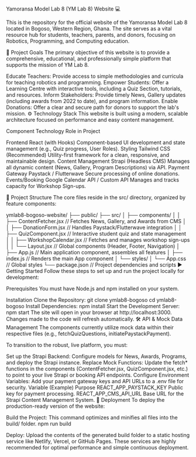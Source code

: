Yamoransa Model Lab 8 (YM Lab 8) Website 💻

This is the repository for the official website of the Yamoransa Model Lab 8 located in Bogoso, Western Region, Ghana. The site serves as a vital resource hub for students, teachers, parents, and donors, focusing on Robotics, Programming, and Computing education.

🚀 Project Goals
The primary objective of this website is to provide a comprehensive, educational, and professionally simple platform that supports the mission of YM Lab 8.

Educate Teachers: Provide access to simple methodologies and curricula for teaching robotics and programming.
Empower Students: Offer a Learning Centre with interactive tools, including a Quiz Section, tutorials, and resources.
Inform Stakeholders: Provide timely News, Gallery updates (including awards from 2022 to date), and program information.
Enable Donations: Offer a clear and secure path for donors to support the lab's mission.
⚙️ Technology Stack
This website is built using a modern, scalable architecture focused on performance and easy content management.

Component	Technology	Role in Project

Frontend	React (with Hooks)	Component-based UI development and state management (e.g., Quiz progress, User Roles).
Styling	Tailwind CSS (Recommended)	Utility-first framework for a clean, responsive, and maintainable design.
Content Management	Strapi (Headless CMS)	Manages all dynamic content (News, Gallery, Program Descriptions) via API.
Payment Gateway	Paystack / Flutterwave	Secure processing of online donations.
Events/Booking	Google Calendar API / Custom API	Manages and tracks capacity for Workshop Sign-ups.

📁 Project Structure
The core files reside in the src/ directory, organized by feature components:

ymlab8-bogoso-website/
├── public/
├── src/
│   ├── components/
│   │   ├── ContentFetcher.jsx         // Fetches News, Gallery, and Awards from CMS
│   │   ├── DonationForm.jsx           // Handles Paystack/Flutterwave integration
│   │   ├── QuizComponent.jsx          // Interactive student quiz and state management
│   │   ├── WorkshopCalendar.jsx       // Fetches and manages workshop sign-ups
│   │   └── Layout.jsx                 // Global components (Header, Footer, Navigation)
│   ├── App.js                         // Main application component, assembles all features
│   ├── index.js                       // Renders the main App component
│   └── styles/
│       └── App.css                    // Global styles
└── package.json                       // Project dependencies and scripts
▶️ Getting Started
Follow these steps to set up and run the project locally for development:

Prerequisites
You must have Node.js and npm installed on your system.

Installation
Clone the Repository:
git clone ymlab8-bogoso
cd ymlab8-bogoso
Install Dependencies:
npm install
Start the Development Server:
npm start
The site will open in your browser at http://localhost:3000. Changes made to the code will refresh automatically.
🛠️ API & Mock Data Management
The components currently utilize mock data within their respective files (e.g., fetchQuizQuestions, initiatePaystackPayment).

To transition to the robust, live platform, you must:

Set up the Strapi Backend: Configure models for News, Awards, Programs, and deploy the Strapi instance.
Replace Mock Functions: Update the fetch* functions in the components (ContentFetcher.jsx, QuizComponent.jsx, etc.) to point to your live Strapi or booking API endpoints.
Configure Environment Variables: Add your payment gateway keys and API URLs to a .env file for security.
Variable (Example)	Purpose
REACT_APP_PAYSTACK_KEY	Public key for payment processing.
REACT_APP_CMS_API_URL	Base URL for the Strapi Content Management System.
🚀 Deployment
To deploy the production-ready version of the website:

Build the Project: This command optimizes and minifies all files into the build/ folder.
npm run build

Deploy: Upload the contents of the generated build folder to a static hosting service like Netlify, Vercel, or GitHub Pages. These services are highly recommended for optimal performance and simple continuous deployment.